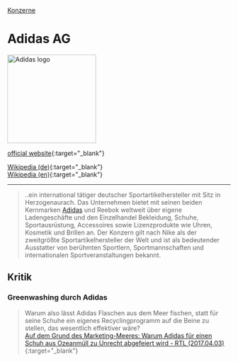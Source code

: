 [Konzerne](../konzerne.html)

# Adidas AG

<img src="https://upload.wikimedia.org/wikipedia/commons/1/1c/Adidas-group-logo-fr.svg" height="200" alt="Adidas logo">

[official website](http://www.adidas-group.com/){:target="_blank"}      

[Wikipedia (de)](https://de.wikipedia.org/wiki/Adidas){:target="_blank"}   
[Wikipedia (en)](https://en.wikipedia.org/wiki/Adidas){:target="_blank"}   

---

> ..ein international tätiger deutscher Sportartikelhersteller mit Sitz in Herzogenaurach.
Das Unternehmen bietet mit seinen beiden Kernmarken [Adidas](../marken/adidas.html) und Reebok weltweit über eigene Ladengeschäfte und den Einzelhandel Bekleidung, Schuhe, Sportausrüstung, Accessoires sowie Lizenzprodukte wie Uhren, Kosmetik und Brillen an. Der Konzern gilt nach Nike als der zweitgrößte Sportartikelhersteller der Welt und ist als bedeutender Ausstatter von berühmten Sportlern, Sportmannschaften und internationalen Sportveranstaltungen bekannt.


## Kritik

### <a name="greenwashing">Greenwashing durch Adidas</a>
> Warum also lässt Adidas Flaschen aus dem Meer fischen, statt für seine Schuhe ein eigenes Recyclingprogramm auf die Beine zu stellen, das wesentlich effektiver wäre?   
[Auf dem Grund des Marketing-Meeres: Warum Adidas für einen Schuh aus Ozeanmüll zu Unrecht abgefeiert wird - RTL (2017.04.03)](https://www.rtl.de/cms/auf-dem-grund-des-marketing-meeres-warum-adidas-fuer-einen-schuh-aus-ozeanmuell-zu-unrecht-abgefeiert-wird-4105855.html){:target="_blank"}   

